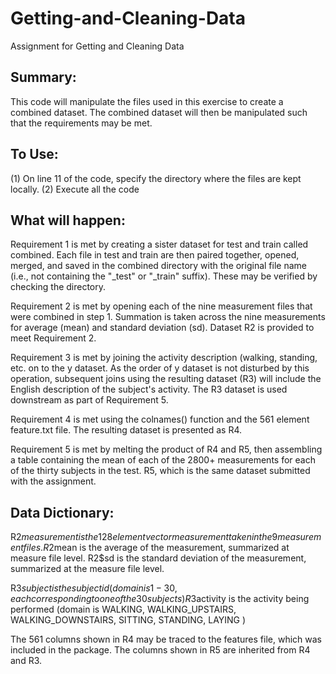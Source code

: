 # Getting-and-Cleaning-Data
Assignment for Getting and Cleaning Data


Summary:
--------
This code will manipulate the files used in this exercise to create a combined dataset. 
The combined dataset will then be manipulated such that the requirements may be met. 


To Use: 
-------
(1) On line 11 of the code, specify the directory where the files are kept locally. 
(2) Execute all the code


What will happen: 
-----------------
Requirement 1 is met by creating a sister dataset for test and train called combined. 
Each file in test and train are then paired together, opened, merged, and saved in the combined 
directory with the original file name (i.e., not containing the "_test" or "_train" suffix).
These may be verified by checking the directory. 

Requirement 2 is met by opening each of the nine measurement files that were combined in step 1. 
Summation is taken across the nine measurements for average (mean) and standard deviation (sd).
Dataset R2 is provided to meet Requirement 2. 

Requirement 3 is met by joining the activity description (walking, standing, etc. on to the y 
dataset. As the order of y dataset is not disturbed by this operation, subsequent joins using
the resulting dataset (R3) will include the English description of the subject's activity. 
The R3 dataset is used downstream as part of Requirement 5. 

Requirement 4 is met using the colnames() function and the 561 element feature.txt file. The 
resulting dataset is presented as R4. 

Requirement 5 is met by melting the product of R4 and R5, then assembling a table containing the 
mean of each of the 2800+ measurements for each of the thirty subjects in the test. R5, which is
the same dataset submitted with the assignment. 

Data Dictionary:
----------------
R2$measurement is the 128 element vector measurement taken in the 9 measurement files. 
R2$mean is the average of the measurement, summarized at measure file level. 
R2$sd is the standard deviation of the measurement, summarized at the measure file level.

R3$subject is the subject id (domain is 1-30, each corresponding to one of the 30 subjects)
R3$activity is the activity being performed (domain is WALKING, WALKING_UPSTAIRS, WALKING_DOWNSTAIRS, 
        SITTING, STANDING, LAYING )

The 561 columns shown in R4 may be traced to the features file, which was included in the package. 
The columns shown in R5 are inherited from R4 and R3.
